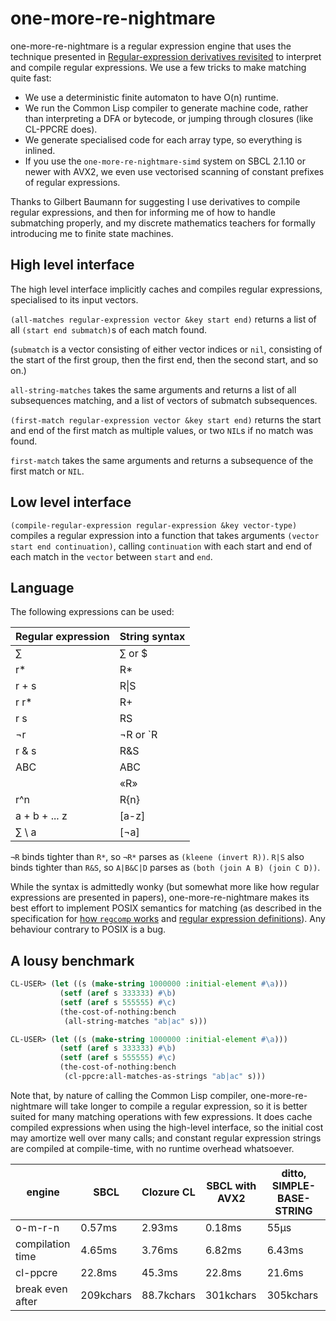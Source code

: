 # one-more-re-nightmare

one-more-re-nightmare is a regular expression engine that uses the
technique presented in [Regular-expression derivatives
revisited](https://www.ccs.neu.edu/home/turon/re-deriv.pdf) to
interpret and compile regular expressions. We use a few tricks to make
matching quite fast:

- We use a deterministic finite automaton to have O(n) runtime.
- We run the Common Lisp compiler to generate machine code, rather
  than interpreting a DFA or bytecode, or jumping through closures
  (like CL-PPCRE does).
- We generate specialised code for each array type, so everything is
  inlined.
- If you use the `one-more-re-nightmare-simd` system on SBCL 2.1.10 or
  newer with AVX2, we even use vectorised scanning of constant
  prefixes of regular expressions.

Thanks to Gilbert Baumann for suggesting I use derivatives to compile
regular expressions, and then for informing me of how to handle
submatching properly, and my discrete mathematics teachers for
formally introducing me to finite state machines.

## High level interface

The high level interface implicitly caches and compiles regular expressions,
specialised to its input vectors. 

`(all-matches regular-expression vector &key start end)` returns a list of all
`(start end submatch)`s of each match found.

(`submatch` is a vector consisting of either vector indices or `nil`,
consisting of the start of the first group, then the first end, then the second
start, and so on.)

`all-string-matches` takes the same arguments and returns a list of all 
subsequences matching, and a list of vectors of submatch subsequences.

`(first-match regular-expression vector &key start end)` returns the start and 
end of the first match as multiple values, or two `NIL`s if no match was found.

`first-match` takes the same arguments and returns a subsequence of the first 
match or `NIL`.

## Low level interface

`(compile-regular-expression regular-expression &key vector-type)` compiles a
regular expression into a function that takes arguments 
`(vector start end continuation)`, calling `continuation` with each start and
end of each match in the `vector` between `start` and `end`.

## Language

The following expressions can be used:

| Regular expression | String syntax |
|--------------------|---------------|
| ∑                  | ∑ or $        |
| r*                 | R*            |
| r + s              | R\|S          |
| r r*               | R+            |
| r s                | RS            |
| ¬r                 | ¬R or `R      |
| r & s              | R&S           |
| ABC                | ABC           |
|                    | «R»           |
| r^n                | R{n}          |
| a + b + ... z      | [a-z]         |
| ∑ \\ a             | [¬a]          |


`¬R` binds tighter than `R*`, so `¬R*` parses as `(kleene (invert R))`.
`R|S` also binds tighter than `R&S`, so `A|B&C|D` parses as 
`(both (join A B) (join C D))`.

While the syntax is admittedly wonky (but somewhat more like how
regular expressions are presented in papers), one-more-re-nightmare
makes its best effort to implement POSIX semantics for matching (as
described in the specification for [how `regcomp`
works](https://pubs.opengroup.org/onlinepubs/9699919799/functions/regexec.html)
and [regular expression
definitions](https://pubs.opengroup.org/onlinepubs/9699919799/basedefs/V1_chap09.html)). Any
behaviour contrary to POSIX is a bug.

## A lousy benchmark

```lisp
CL-USER> (let ((s (make-string 1000000 :initial-element #\a)))
           (setf (aref s 333333) #\b)
           (setf (aref s 555555) #\c)
           (the-cost-of-nothing:bench
            (all-string-matches "ab|ac" s)))

CL-USER> (let ((s (make-string 1000000 :initial-element #\a)))
           (setf (aref s 333333) #\b)
           (setf (aref s 555555) #\c)
           (the-cost-of-nothing:bench
            (cl-ppcre:all-matches-as-strings "ab|ac" s)))
```

Note that, by nature of calling the Common Lisp compiler,
one-more-re-nightmare will take longer to compile a regular
expression, so it is better suited for many matching operations with
few expressions. It does cache compiled expressions when using the
high-level interface, so the initial cost may amortize well over many
calls; and constant regular expression strings are compiled at
compile-time, with no runtime overhead whatsoever.

| engine           | SBCL      | Clozure CL | SBCL with AVX2 | ditto, SIMPLE-BASE-STRING |
|------------------|-----------|------------|----------------|---------------------------|
| o-m-r-n          | 0.57ms    | 2.93ms     | 0.18ms         | 55µs                      |
| compilation time | 4.65ms    | 3.76ms     | 6.82ms         | 6.43ms                    |
| cl-ppcre         | 22.8ms    | 45.3ms     | 22.8ms         | 21.6ms                    |
| break even after | 209kchars | 88.7kchars | 301kchars      | 305kchars                 |

